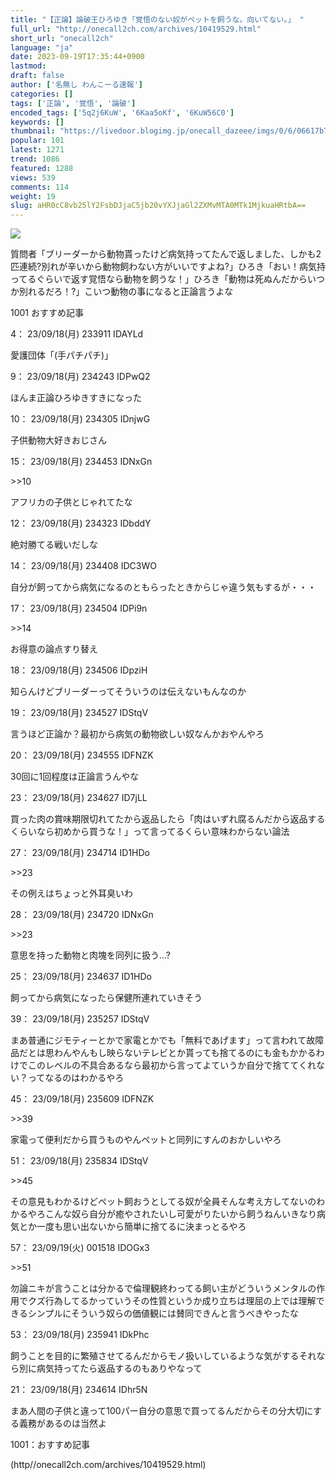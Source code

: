 ```yaml
---
title: "【正論】論破王ひろゆき「覚悟のない奴がペットを飼うな。向いてない。」 "
full_url: "http://onecall2ch.com/archives/10419529.html"
short_url: "onecall2ch"
language: "ja"
date: 2023-09-19T17:35:44+0900
lastmod: 
draft: false
author: ['名無し わんこーる速報']
categories: []
tags: ['正論', '覚悟', '論破']
encoded_tags: ['5q2j6KuW', '6Kaa5oKf', '6KuW56C0']
keywords: []
thumbnail: "https://livedoor.blogimg.jp/onecall_dazeee/imgs/0/6/06617b71-s.png"
popular: 101
latest: 1271
trend: 1086
featured: 1288
views: 539
comments: 114
weight: 19
slug: aHR0cC8vb25lY2FsbDJjaC5jb20vYXJjaGl2ZXMvMTA0MTk1MjkuaHRtbA==
---
```


![](https://livedoor.blogimg.jp/onecall_dazeee/imgs/0/6/06617b71-s.png)

<div><p>質問者「ブリーダーから動物貰ったけど病気持ってたんで返しました、しかも2匹連続?別れが辛いから動物飼わない方がいいですよね?」ひろき「おい！病気持ってるぐらいで返す覚悟なら動物を飼うな！」ひろき「動物は死ぬんだからいつか別れるだろ！?」こいつ動物の事になると正論言うよな</p> <p class='name2'> 1001 おすすめ記事</p> <p class='name2'>4： 23/09/18(月) 233911 IDAYLd</p><p class='onecall'> 愛護団体「(手パチパチ)」 </p> <p class='name2'>9： 23/09/18(月) 234243 IDPwQ2</p><p class='onecall'> ほんま正論ひろゆきすきになった </p> <p class='name2'>10： 23/09/18(月) 234305 IDnjwG</p><p class='onecall'> 子供動物大好きおじさん </p> <p class='name2'>15： 23/09/18(月) 234453 IDNxGn</p><p class='onecall'> <p class='anchor'>>>10</p>アフリカの子供とじゃれてたな </p> <p class='name2'>12： 23/09/18(月) 234323 IDbddY</p><p class='onecall'> 絶対勝てる戦いだしな </p> <p class='name2'>14： 23/09/18(月) 234408 IDC3WO</p><p class='onecall'> 自分が飼ってから病気になるのともらったときからじゃ違う気もするが・・・ </p> <p class='name2'>17： 23/09/18(月) 234504 IDPi9n</p><p class='onecall'><p class='anchor'>>>14</p> お得意の論点すり替え</p> <p class='name2'>18： 23/09/18(月) 234506 IDpziH</p><p class='onecall'> 知らんけどブリーダーってそういうのは伝えないもんなのか </p> <p class='name2'>19： 23/09/18(月) 234527 IDStqV</p><p class='onecall'><p> 言うほど正論か？最初から病気の動物欲しい奴なんかおやんやろ </p></p> <p class='name2'>20： 23/09/18(月) 234555 IDFNZK</p><p class='onecall'> 30回に1回程度は正論言うんやな </p> <p class='name2'>23： 23/09/18(月) 234627 ID7jLL</p><p class='onecall'> 買った肉の賞味期限切れてたから返品したら「肉はいずれ腐るんだから返品するくらいなら初めから買うな！」って言ってるくらい意味わからない論法 </p> <p class='name2'>27： 23/09/18(月) 234714 ID1HDo</p><p class='onecall'> <p class='anchor'>>>23</p>その例えはちょっと外耳臭いわ </p> <p class='name2'>28： 23/09/18(月) 234720 IDNxGn</p><p class='onecall'> <p class='anchor'>>>23</p>意思を持った動物と肉塊を同列に扱う...? </p> <p class='name2'>25： 23/09/18(月) 234637 ID1HDo</p><p class='onecall'> 飼ってから病気になったら保健所連れていきそう </p> <p class='name2'>39： 23/09/18(月) 235257 IDStqV</p><p class='onecall'> まあ普通にジモティーとかで家電とかでも「無料であげます」って言われて故障品だとは思わんやんもし映らないテレビとか貰っても捨てるのにも金もかかるわけでこのレベルの不具合あるなら最初から言ってよていうか自分で捨ててくれない？ってなるのはわかるやろ </p> <p class='name2'>45： 23/09/18(月) 235609 IDFNZK</p><p class='onecall'> <p class='anchor'>>>39</p>家電って便利だから買うものやんペットと同列にすんのおかしいやろ </p> <p class='name2'>51： 23/09/18(月) 235834 IDStqV</p><p class='onecall'> <p class='anchor'>>>45</p>その意見もわかるけどペット飼おうとしてる奴が全員そんな考え方してないのわかるやろこんな奴ら自分が癒やされたいし可愛がりたいから飼うねんいきなり病気とか一度も思い出ないから簡単に捨てるに決まっとるやろ </p> <p class='name2'>57： 23/09/19(火) 001518 IDOGx3</p><p class='onecall'> <p class='anchor'>>>51</p>勿論ニキが言うことは分かるで倫理観終わってる飼い主がどういうメンタルの作用でクズ行為してるかっていうその性質というか成り立ちは理屈の上では理解できるシンプルにそういう奴らの価値観には賛同できんと言うべきやったな </p> <p class='name2'>53： 23/09/18(月) 235941 IDkPhc</p><p class='onecall'> 飼うことを目的に繁殖させてるんだからモノ扱いしているような気がするそれなら別に病気持ってたら返品するのもありやなって </p> <p class='name2'>21： 23/09/18(月) 234614 IDhr5N</p><p class='onecall'><p> まあ人間の子供と違って100パー自分の意思で買ってるんだからその分大切にする義務があるのは当然よ </p></p> <p class='name2'>1001：おすすめ記事</p> </div>

(http//onecall2ch.com/archives/10419529.html)
